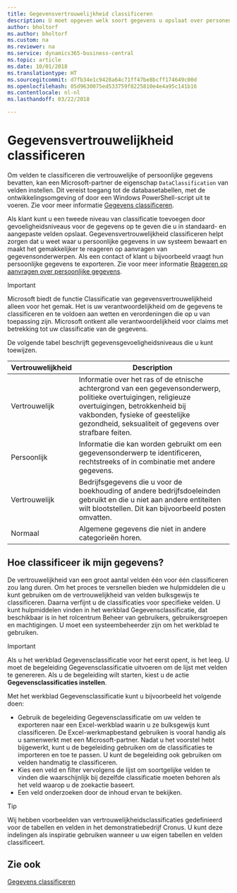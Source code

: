 ```yaml
---
title: Gegevensvertrouwelijkheid classificeren
description: U moet opgeven welk soort gegevens u opslaat over personen zodat u kunt reageren op aanvragen van gegevensonderwerpen.
author: bholtorf
ms.author: bholtorf
ms.custom: na
ms.reviewer: na
ms.service: dynamics365-business-central
ms.topic: article
ms.date: 10/01/2018
ms.translationtype: HT
ms.sourcegitcommit: d7fb34e1c9428a64c71ff47be8bcff174649c00d
ms.openlocfilehash: 05d9630075ed533759f8225810e4e4a95c141b16
ms.contentlocale: nl-nl
ms.lasthandoff: 03/22/2018

---
```


# <a name="classifying-data-sensitivity"></a>Gegevensvertrouwelijkheid classificeren
Om velden te classificeren die vertrouwelijke of persoonlijke gegevens bevatten, kan een Microsoft-partner de eigenschap ```DataClassification``` van velden instellen. Dit vereist toegang tot de databasetabellen, met de ontwikkelingsomgeving of door een Windows PowerShell-script uit te voeren. Zie voor meer informatie [Gegevens classificeren](https://docs.microsoft.com/en-us/dynamics-nav/classifying-data).  

Als klant kunt u een tweede niveau van classificatie toevoegen door gevoeligheidsniveaus voor de gegevens op te geven die u in standaard- en aangepaste velden opslaat. Gegevensvertrouwelijkheid classificeren helpt zorgen dat u weet waar u persoonlijke gegevens in uw systeem bewaart en maakt het gemakkelijker te reageren op aanvragen van gegevensonderwerpen. Als een contact of klant u bijvoorbeeld vraagt hun persoonlijke gegevens te exporteren. Zie voor meer informatie [Reageren op aanvragen over persoonlijke gegevens](admin-responding-to-requests-about-personal-data.md).

> [!Important]
> Microsoft biedt de functie Classificatie van gegevensvertrouwelijkheid alleen voor het gemak. Het is uw verantwoordelijkheid om de gegevens te classificeren en te voldoen aan wetten en verordeningen die op u van toepassing zijn. Microsoft ontkent alle verantwoordelijkheid voor claims met betrekking tot uw classificatie van de gegevens.  

De volgende tabel beschrijft gegevensgevoeligheidsniveaus die u kunt toewijzen.

|Vertrouwelijkheid|Description|
|----|----|
|Vertrouwelijk | Informatie over het ras of de etnische achtergrond van een gegevensonderwerp, politieke overtuigingen, religieuze overtuigingen, betrokkenheid bij vakbonden, fysieke of geestelijke gezondheid, seksualiteit of gegevens over strafbare feiten. |
|Persoonlijk | Informatie die kan worden gebruikt om een gegevensonderwerp te identificeren, rechtstreeks of in combinatie met andere gegevens.|
|Vertrouwelijk | Bedrijfsgegevens die u voor de boekhouding of andere bedrijfsdoeleinden gebruikt en die u niet aan andere entiteiten wilt blootstellen. Dit kan bijvoorbeeld posten omvatten.|
|Normaal | Algemene gegevens die niet in andere categorieën horen.|

## <a name="how-do-i-classify-my-data"></a>Hoe classificeer ik mijn gegevens?
De vertrouwelijkheid van een groot aantal velden één voor één classificeren zou lang duren. Om het proces te versnellen bieden we hulpmiddelen die u kunt gebruiken om de vertrouwelijkheid van velden bulksgewijs te classificeren. Daarna verfijnt u de classificaties voor specifieke velden. U kunt hulpmiddelen vinden in het werkblad Gegevensclassificatie, dat beschikbaar is in het rolcentrum Beheer van gebruikers, gebruikersgroepen en machtigingen. U moet een systeembeheerder zijn om het werkblad te gebruiken.

> [!Important]
> Als u het werkblad Gegevensclassificatie voor het eerst opent, is het leeg. U moet de begeleiding Gegevensclassificatie uitvoeren om de lijst met velden te genereren. Als u de begeleiding wilt starten, kiest u de actie **Gegevensclassificaties instellen**.

Met het werkblad Gegevensclassificatie kunt u bijvoorbeeld het volgende doen:  

* Gebruik de begeleiding Gegevensclassificatie om uw velden te exporteren naar een Excel-werkblad waarin u ze bulksgewijs kunt classificeren. De Excel-werkmapbestand gebruiken is vooral handig als u samenwerkt met een Microsoft-partner. Nadat u het voorstel hebt bijgewerkt, kunt u de begeleiding gebruiken om de classificaties te importeren en toe te passen. U kunt de begeleiding ook gebruiken om velden handmatig te classificeren.  
* Kies een veld en filter vervolgens de lijst om soortgelijke velden te vinden die waarschijnlijk bij dezelfde classificatie moeten behoren als het veld waarop u de zoekactie baseert.  
* Een veld onderzoeken door de inhoud ervan te bekijken.  

> [!Tip]
> Wij hebben voorbeelden van vertrouwelijkheidsclassificaties gedefinieerd voor de tabellen en velden in het demonstratiebedrijf Cronus. U kunt deze indelingen als inspiratie gebruiken wanneer u uw eigen tabellen en velden classificeert.

## <a name="see-also"></a>Zie ook
[Gegevens classificeren](https://docs.microsoft.com/en-us/dynamics-nav/classifying-data)  

